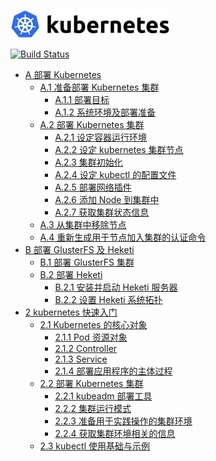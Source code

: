 [1]: deploy/README.md
[2]: deploy/A.1.ready-to-deploy-kubernetes-cluster.md
[3]: deploy/A.1.1.deploy-target.md
[4]: deploy/A.1.2.os-environment&deploy-preparation.md
[5]: deploy/A.2.deploy-kubernetes-cluster.md
[6]: deploy/A.2.1.setup-docker-runtime-environment.md
[7]: deploy/A.2.2.setup-kubernetes-cluster-node.md
[8]: deploy/A.2.3.cluster-initialization.md
[9]: deploy/A.2.4.setup-kubectl-configuration.md
[10]: deploy/A.2.5.deploy-network-plugin.md
[11]: deploy/A.2.6.add-node-to-the-cluster.md
[12]: deploy/A.2.7.get-cluster-status-information.md
[13]: deploy/A.3.remove-a-node-from-the-cluster.md
[14]: deploy/A.4.Regenerate-the-authentication-command-for-the-node-to-join-the-cluster.md
[15]: deploy/B-chapter-deploy-GlusterFS-and-Heketi.md
[16]: deploy/B.1.deploy-GlusterFS-cluster.md
[17]: deploy/B.2.deploy-Heketi.md
[18]: deploy/B.2.1.install-and-start-Heketi-server.md
[19]: deploy/B.2.2.setup-Heketi-system-topology.md
[20]: chapter_2/2.kubernetes_quick_start.md
[21]: chapter_2/2.1.core_object_of_kubernetes.md
[22]: chapter_2/2.1.1.pod-resource-object.md
[23]: chapter_2/2.1.2.controller.md
[24]: chapter_2/2.1.3.service.md
[25]: chapter_2/2.1.4.deploy_the_main_process_of_the_application.md
[26]: chapter_2/2.2.deploy_kubernetes_cluster.md
[27]: chapter_2/2.2.1.kubeadm_deploy_tool.md
[28]: chapter_2/2.2.2.cluster_cluster_operation_mode.md
[29]: chapter_2/2.2.3.prepare_a_clustered_environment_for_hands-on_operations.md
[30]: chapter_2/2.2.4.get_information_about_the_cluster_environment.md
[31]: chapter_2/2.3.kubectl_use_the_basics_and_examples.md

![Kubernetes](/images/kubernetes-logo.png)

[![Build Status](https://travis-ci.com/renkeju/k8s-docs.svg?branch=master)](https://travis-ci.com/renkeju/k8s-docs)

* [A 部署 Kubernetes][1]
    * [A.1 准备部署 Kubernetes 集群][2]
        * [A.1.1 部署目标][3]
        * [A.1.2 系统环境及部署准备][4]
    * [A.2 部署 Kubernetes 集群][5]
        * [A.2.1 设定容器运行环境][6]
        * [A.2.2 设定 kubernetes 集群节点][7]
        * [A.2.3 集群初始化][8]
        * [A.2.4 设定 kubectl 的配置文件][9]
        * [A.2.5 部署网络插件][10]
        * [A.2.6 添加 Node 到集群中][11]
        * [A.2.7 获取集群状态信息][12]
    * [A.3 从集群中移除节点][13]
    * [A.4 重新生成用于节点加入集群的认证命令][14]
* [B 部署 GlusterFS 及 Heketi][15]
    * [B.1 部署 GlusterFS 集群][16]
    * [B.2 部署 Heketi][17]
        * [B.2.1 安装并启动 Heketi 服务器][18]
        * [B.2.2 设置 Heketi 系统拓扑][19]
* [2 kubernetes 快速入门][20]
    * [2.1 Kubernetes 的核心对象][21]
        * [2.1.1 Pod 资源对象][22]
        * [2.1.2 Controller][23]
        * [2.1.3 Service][24]
        * [2.1.4 部署应用程序的主体过程][25]
    * [2.2 部署 Kubernetes 集群][26]
        * [2.2.1 kubeadm 部署工具][27]
        * [2.2.2 集群运行模式][28]
        * [2.2.3 准备用于实践操作的集群环境][29]
        * [2.2.4 获取集群环境相关的信息][30]
    * [2.3 kubectl 使用基础与示例][31]